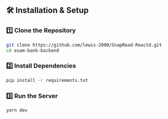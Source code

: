 

## 🛠️ Installation & Setup


### 1️⃣ Clone the Repository
```sh
git clone https://github.com/lewis-2000/SnapRead-Reactd.git
cd exam-bank-backend
```

### 2️⃣ Install Dependencies

```sh
pip install -r requirements.txt
```
### 3️⃣ Run the Server
```sh
yarn dev
```

